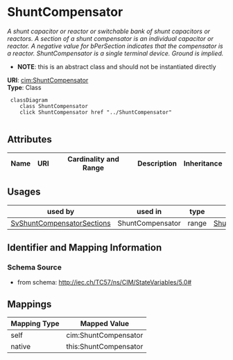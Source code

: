 # ShuntCompensator


_A shunt capacitor or reactor or switchable bank of shunt capacitors or reactors. A section of a shunt compensator is an individual capacitor or reactor. A negative value for bPerSection indicates that the compensator is a reactor. ShuntCompensator is a single terminal device.  Ground is implied._




* __NOTE__: this is an abstract class and should not be instantiated directly


**URI**: [cim:ShuntCompensator](http://iec.ch/TC57/CIM100#ShuntCompensator)<br />
**Type**: Class




```mermaid
 classDiagram
    class ShuntCompensator
    click ShuntCompensator href "../ShuntCompensator"
      
```




<!-- no inheritance hierarchy -->


## Attributes


| Name | URI | Cardinality and Range | Description | Inheritance |
| ---  | --- | --- | --- | --- |





## Usages

| used by | used in | type | used |
| ---  | --- | --- | --- |
| [SvShuntCompensatorSections](SvShuntCompensatorSections.md) | ShuntCompensator | range | [ShuntCompensator](ShuntCompensator.md) |






## Identifier and Mapping Information







### Schema Source


* from schema: http://iec.ch/TC57/ns/CIM/StateVariables/5.0#





## Mappings

| Mapping Type | Mapped Value |
| ---  | ---  |
| self | cim:ShuntCompensator |
| native | this:ShuntCompensator |




